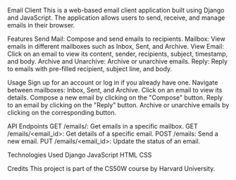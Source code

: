 Email Client
This is a web-based email client application built using Django and JavaScript. The application allows users to send, receive, and manage emails in their browser.

Features
Send Mail: Compose and send emails to recipients.
Mailbox: View emails in different mailboxes such as Inbox, Sent, and Archive.
View Email: Click on an email to view its content, sender, recipients, subject, timestamp, and body.
Archive and Unarchive: Archive or unarchive emails.
Reply: Reply to emails with pre-filled recipient, subject line, and body.

Usage
Sign up for an account or log in if you already have one.
Navigate between mailboxes: Inbox, Sent, and Archive.
Click on an email to view its details.
Compose a new email by clicking on the "Compose" button.
Reply to an email by clicking on the "Reply" button.
Archive or unarchive emails by clicking on the corresponding button.

API Endpoints
GET /emails/<mailbox>: Get emails in a specific mailbox.
GET /emails/<email_id>: Get details of a specific email.
POST /emails: Send a new email.
PUT /emails/<email_id>: Update the status of an email.

Technologies Used
Django
JavaScript
HTML
CSS

Credits
This project is part of the CS50W course by Harvard University.
